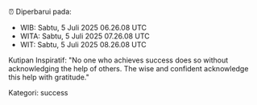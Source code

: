 ⏰ Diperbarui pada:
- WIB: Sabtu, 5 Juli 2025 06.26.08 UTC
- WITA: Sabtu, 5 Juli 2025 07.26.08 UTC
- WIT: Sabtu, 5 Juli 2025 08.26.08 UTC

Kutipan Inspiratif:
"No one who achieves success does so without acknowledging the help of others. The wise and confident acknowledge this help with gratitude."


Kategori: success

